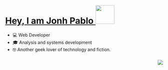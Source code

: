# <a href="https://www.linkedin.com/">  Hey, I am Jonh Pablo <img src="https://media.giphy.com/media/kuWN0iF9BLQKk/giphy.gif" width="60px"><a/>

<img style = "margin-top: 90px;" align="right" width = "width" src="https://raw.githubusercontent.com/MicaelliMedeiros/micaellimedeiros/master/image/computer-illustration.png">
  
- 💻 Web Developer
- :mortar_board: Analysis and systems development
- 🤓 Another geek lover of technology and fiction.


